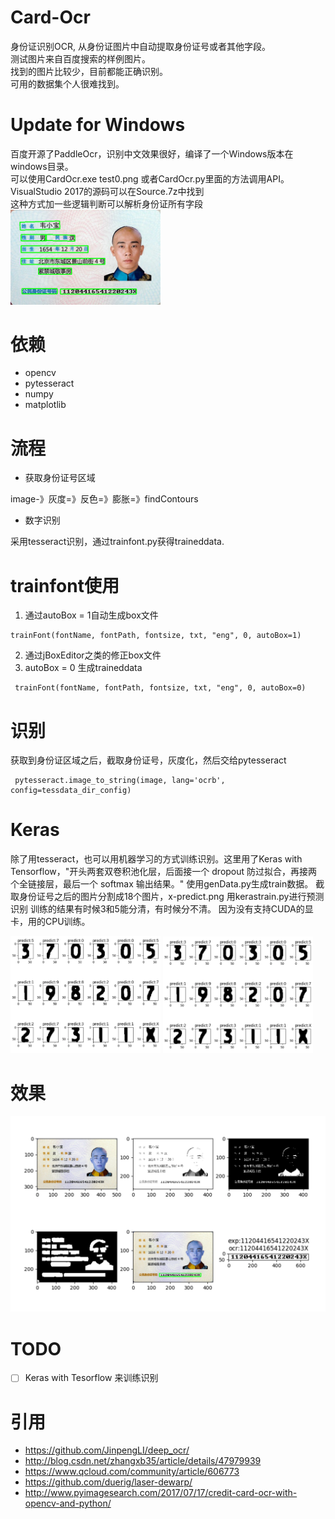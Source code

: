 Card-Ocr
==========
身份证识别OCR, 从身份证图片中自动提取身份证号或者其他字段。<br>
测试图片来自百度搜索的样例图片。<br>
找到的图片比较少，目前都能正确识别。<br>
可用的数据集个人很难找到。<br>

# Update for Windows

百度开源了PaddleOcr，识别中文效果很好，编译了一个Windows版本在windows目录。<br>
可以使用CardOcr.exe test0.png 或者CardOcr.py里面的方法调用API。<br>
VisualStudio 2017的源码可以在Source.7z中找到<br>
这种方式加一些逻辑判断可以解析身份证所有字段
<img src='./ocr_vis.png' width="240">

# 依赖
* opencv
* pytesseract
* numpy
* matplotlib

# 流程
* 获取身份证号区域

image-》灰度=》反色=》膨胀=》findContours

* 数字识别

采用tesseract识别，通过trainfont.py获得traineddata.

# trainfont使用

 1. 通过autoBox = 1自动生成box文件
```
trainFont(fontName, fontPath, fontsize, txt, "eng", 0, autoBox=1)
```

 2. 通过jBoxEditor之类的修正box文件
 3. autoBox = 0 生成traineddata
```
 trainFont(fontName, fontPath, fontsize, txt, "eng", 0, autoBox=0)
```

# 识别
 获取到身份证区域之后，截取身份证号，灰度化，然后交给pytesseract
```
 pytesseract.image_to_string(image, lang='ocrb', config=tessdata_dir_config)
```
# Keras
除了用tesseract，也可以用机器学习的方式训练识别。这里用了Keras with Tensorflow，"开头两套双卷积池化层，后面接一个 dropout 防过拟合，再接两个全链接层，最后一个 softmax 输出结果。"
使用genData.py生成train数据。
截取身份证号之后的图片分割成18个图片，x-predict.png
用kerastrain.py进行预测识别
训练的结果有时候3和5能分清，有时候分不清。
因为没有支持CUDA的显卡，用的CPU训练。

<img src='./sample2.png' width="240">
<img src='./sample3.png' width="240">

# 效果

![plot](./sample1.png)


# TODO
- [ ] Keras with Tesorflow 来训练识别


# 引用
* https://github.com/JinpengLI/deep_ocr/
* http://blog.csdn.net/zhangxb35/article/details/47979939
* https://www.qcloud.com/community/article/606773
* https://github.com/duerig/laser-dewarp/
* http://www.pyimagesearch.com/2017/07/17/credit-card-ocr-with-opencv-and-python/

